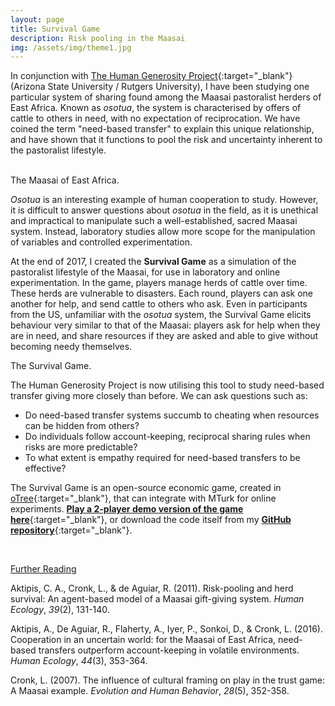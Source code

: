 ```yaml
---
layout: page
title: Survival Game
description: Risk pooling in the Maasai
img: /assets/img/theme1.jpg
---
```


In conjunction with [The Human Generosity Project](http://www.humangenerosity.org/){:target="_blank"} (Arizona State University / Rutgers University), I have been studying one particular system of sharing found among the Maasai pastoralist herders of East Africa. Known as *osotua*, the system is characterised by offers of cattle to others in need, with no expectation of reciprocation. We have coined the term "need-based transfer" to explain this unique relationship, and have shown that it functions to pool the risk and uncertainty inherent to the pastoralist lifestyle.

<div class="img_row">
	<img class="col two" src="{{ site.baseurl }}/assets/img/maasai2.jpg" alt="" title="A Maasai man"/>
	<img class="col one" src="{{ site.baseurl }}/assets/img/maasai1.jpg" alt="" title="The Maasai"/>
</div>

<div class="col three caption">
	The Maasai of East Africa.
</div>


*Osotua* is an interesting example of human cooperation to study. However, it is difficult to answer questions about *osotua* in the field, as it is unethical and impractical to manipulate such a well-established, sacred Maasai system. Instead, laboratory studies allow more scope for the manipulation of variables and controlled experimentation.

At the end of 2017, I created the **Survival Game** as a simulation of the pastoralist lifestyle of the Maasai, for use in laboratory and online experimentation. In the game, players manage herds of cattle over time. These herds are vulnerable to disasters. Each round, players can ask one another for help, and send cattle to others who ask. Even in participants from the US, unfamiliar with the *osotua* system, the Survival Game elicits behaviour very similar to that of the Maasai: players ask for help when they are in need, and share resources if they are asked and able to give without becoming needy themselves.

<div class="img_row">
    <img class="col three" src="{{ site.baseurl }}/assets/img/survivalgame_demo.jpg" alt="" title="Survival Game Demo"/>
</div>

<div class="col three caption">
	The Survival Game.
</div>

The Human Generosity Project is now utilising this tool to study need-based transfer giving more closely than before. We can ask questions such as:

+ Do need-based transfer systems succumb to cheating when resources can be hidden from others?
+ Do individuals follow account-keeping, reciprocal sharing rules when risks are more predictable?
+ To what extent is empathy required for need-based transfers to be effective?

The Survival Game is an open-source economic game, created in [oTree](http://www.otree.org/){:target="_blank"}, that can integrate with MTurk for online experiments. [**Play a 2-player demo version of the game here**](https://survivalgame-demo.herokuapp.com/demo/){:target="_blank"}, or download the code itself from my [**GitHub repository**](https://github.com/ScottClaessens/SurvivalGameDemo){:target="_blank"}.

<br />

<u>Further Reading</u>

Aktipis, C. A., Cronk, L., & de Aguiar, R. (2011). Risk-pooling and herd survival: An agent-based model of a Maasai gift-giving system. *Human Ecology*, *39*(2), 131-140.

Aktipis, A., De Aguiar, R., Flaherty, A., Iyer, P., Sonkoi, D., & Cronk, L. (2016). Cooperation in an uncertain world: for the Maasai of East Africa, need-based transfers outperform account-keeping in volatile environments. *Human Ecology*, *44*(3), 353-364.

Cronk, L. (2007). The influence of cultural framing on play in the trust game: A Maasai example. *Evolution and Human Behavior*, *28*(5), 352-358.